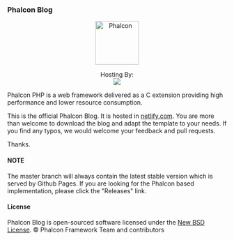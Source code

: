 ### Phalcon Blog

<p align="center"><a href="https://docs.phalconphp.com" target="_blank">
    <img src="https://assets.phalconphp.com/phalcon/images/svg/phalcon-logo-transparent-black.svg" height="100" alt="Phalcon"/>
</a></p>

<p align="center">
    Hosting By:
    <br />
    <a href="https://www.netlify.com">
        <img src="https://www.netlify.com/img/global/badges/netlify-color-accent.svg"/>
    </a>
</p>

Phalcon PHP is a web framework delivered as a C extension providing high performance and lower resource consumption.

This is the official Phalcon Blog. It is hosted in [netlify.com](https://netlify.com). You are more than welcome to download the blog and adapt the template to your needs. If you find any typos, we would welcome your feedback and pull requests.

Thanks.

#### NOTE

The master branch will always contain the latest stable version which is served by Github Pages. If you are looking for the Phalcon based implementation, please click the "Releases" link.

#### License

Phalcon Blog is open-sourced software licensed under the [New BSD License][6]. © Phalcon Framework Team and contributors

[6]: https://github.com/phalcon/blog/blob/master/docs/LICENSE.md

